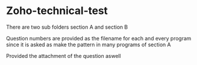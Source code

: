 # Zoho-technical-test

There are two sub folders section A and section B

Question numbers are provided as the filename for each and every program since it is asked as make the pattern in many programs of section A

Provided the attachment of the question aswell
